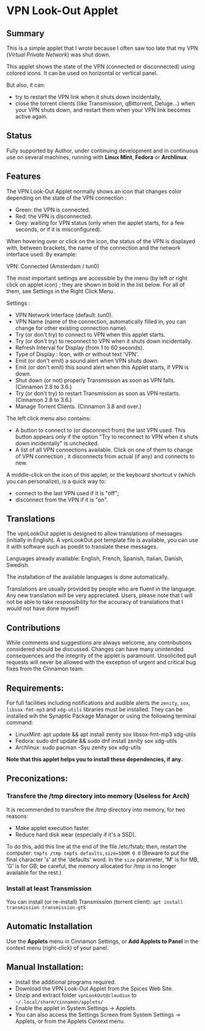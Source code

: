 # VPN Look-Out Applet

## Summary

This is a simple applet that I wrote because I often saw too late that my VPN (_Virtual Private Network_) was shut down.

This applet shows the state of the VPN (connected or disconnected) using colored icons. It can be used on horizontal or vertical panel.

But also, it can:
  * try to restart the VPN link when it shuts down incidentally,
  * close the torrent clients (like Transmission, qBittorrent, Deluge...) when your VPN shuts down, and restart them when your VPN link becomes active again.

## Status

Fully supported by Author, under continuing development and in continuous use on several machines, running with **Linux Mint**, **Fedora** or **Archlinux**.

## Features

The VPN Look-Out Applet normally shows an icon that changes color depending on the state of the VPN connection :

  * Green: the VPN is connected.
  * Red: the VPN is disconnected.
  * Grey: waiting for VPN status (only when the applet starts, for a few seconds, or if it is misconfigured).

When hovering over or click on the icon, the status of the VPN is displayed with, between brackets, the name of the connection and the network interface used. By example:

  VPN: Connected (Amsterdam / tun0)

The most important settings are accessible by the menu (by left or right click on applet icon) ; they are shown in bold in the list below. For all of them, see Settings in the Right Click Menu.

Settings :
  * VPN Network Interface (default: tun0).
  * VPN Name (name of the connection, automatically filled in, you can change for other existing connection name).
  * Try (or don't try) to connect to VPN when this applet starts.
  * Try (or don't try) to reconnect to VPN when it shuts down incidentally.
  * Refresh Interval for Display (from 1 to 60 seconds).
  * Type of Display : Icon, with or without text 'VPN'.
  * Emit (or don't emit) a sound alert when VPN shuts down.
  * Emit (or don't emit) this sound alert when this Applet starts, if VPN is down.
  * Shut down (or not) properly Transmission as soon as VPN falls. (Cinnamon 2.8 to 3.6.)
  * Try (or don't try) to restart Transmission as soon as VPN restarts. (Cinnamon 2.8 to 3.6.)
  * Manage Torrent Clients. (Cinnamon 3.8 and over.)

The left click menu also contains:
  * A button to connect to (or disconnect from) the last VPN used. This button appears only if the option "Try to reconnect to VPN when it shuts down incidentally" is unchecked.
  * A list of all VPN connections available. Click on one of them to change of VPN connection ; it disconnects from actual (if any) and connects to new.

A middle-click on the icon of this applet, or the keyboard shortcut <Super>v (which you can personalize), is a quick way to:
   * connect to the last VPN used if it is "off";
   * disconnect from the VPN if it is "on".

## Translations
The vpnLookOut applet is designed to allow translations of messages (initially in English). A vpnLookOut.pot template file is available, you can use it with software such as poedit to translate these messages.

Languages already available: English, French, Spanish, Italian, Danish, Swedish.

The installation of the available languages is done automatically.

Translations are usually provided by people who are fluent in the language. Any new translation will be very appreciated. Users, please note that I will not be able to take responsibility for the accuracy of translations that I would not have done myself!

## Contributions

While comments and suggestions are always welcome, any contributions considered should be discussed. Changes can have many unintended consequences and the integrity of the applet is paramount. Unsolicited pull requests will never be allowed with the exception of urgent and critical bug fixes from the Cinnamon team.

## Requirements:

For full facilities including notifications and audible alerts the ```zenity```, ```sox```, ```libsox-fmt-mp3``` and ```xdg-utils``` libraries must be installed. They can be installed wih the Synaptic Package Manager or using the following terminal command:
 * LinuxMint:
        apt update && apt install zenity sox libsox-fmt-mp3 xdg-utils
 * Fedora:
        sudo dnf update && sudo dnf install zenity sox xdg-utils
 * Archlinux:
        sudo pacman -Syu zenity sox xdg-utils

**Note that this applet helps you to install these dependencies, if any.**

## Preconizations:

### Transfere the /tmp directory into memory (Useless for Arch)
It is recommended to transfere the /tmp directory into memory, for two reasons:
  * Make applet execution faster.
  * Reduce hard disk wear (especially if it's a SSD).

To do this, add this line at the end of the file /etc/fstab; then, restart the computer:
        ```tmpfs /tmp tmpfs defaults,size=500M 0 0```
(Beware to put the final character 's' at the 'defaults' word. In the `size` parameter, 'M' is for MB, 'G' is for GB; be careful, the memory allocated for /tmp is no longer available for the rest.)

### Install at least Transmission
You can install (or re-install) Transmission (torrent client):
        ```apt install transmission transmission-gtk```


## Automatic Installation
Use the **Applets** menu in Cinnamon Settings, or **Add Applets to Panel** in the context menu (right-click) of your panel.

## Manual Installation:

   * Install the additional programs required.
   * Download the VPN Look-Out Applet from the Spices Web Site.
   * Unzip and extract folder ```vpnLookOut@claudiux``` to ```~/.local/share/cinnamon/applets/```
   * Enable the applet in System Settings -> Applets.
   * You can also access the Settings Screen from System Settings -> Applets, or from the Applets Context menu.
